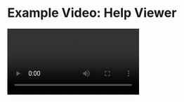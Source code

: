 # Example Video: Help Viewer

<video autoplay loop><source src="art/help-full.mp4" type="video/mp4"></video>
